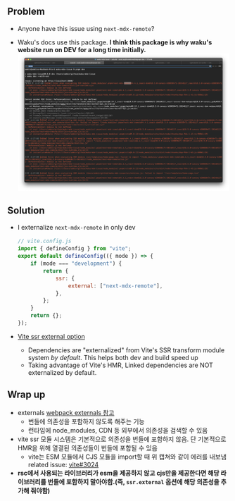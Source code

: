## Problem
- Anyone have this issue using `next-mdx-remote`?

- Waku's docs use this package. **I think this package is why waku's website run on DEV for a long time initially.**
![](images/Pasted%20image%2020240128004643.png)
## Solution
- I externalize `next-mdx-remote` in only dev
	```js
	// vite.config.js
	import { defineConfig } from "vite";
	export default defineConfig(({ mode }) => {
		if (mode === "development") {
			return {
				ssr: {
					external: ["next-mdx-remote"],
				},
			};
		}
		return {};
	});
	```


- [Vite ssr external option](https://vitejs.dev/guide/ssr#ssr-externals)
	- Dependencies are "externalized" from Vite's SSR transform module system *by default*. This helps both dev and build speed up
	- Taking advantage of Vite's HMR, Linked dependencies are NOT externalized by default.

## Wrap up
- externals [webpack externals 참고](https://webpack.js.org/configuration/externals/)
	- 번들에 의존성을 포함하지 않도록 해주는 기능
	- 런타임에 node_modules, CDN 등 외부에서 의존성을 검색할 수 있음
- vite ssr 모듈 시스템은 기본적으로 의존성을 번들에 포함하지 않음. 단 기본적으로 HMR을 위해 열결된 의존성들이 번들에 포함될 수 있음
	- vite는 ESM 모듈에서 CJS 모듈을 import할 때 위 캡쳐와 같이 에러를 내보냄 related issue: [vite#3024](https://github.com/vitejs/vite/issues/3024)
- **rsc에서 사용되는 라이브러리가 esm을 제공하지 않고 cjs만을 제공한다면 해당 라이브러리를 번들에 포함하지 말아야함.(즉, `ssr.external` 옵션에 해당 의존성을 추가해 줘야함)**